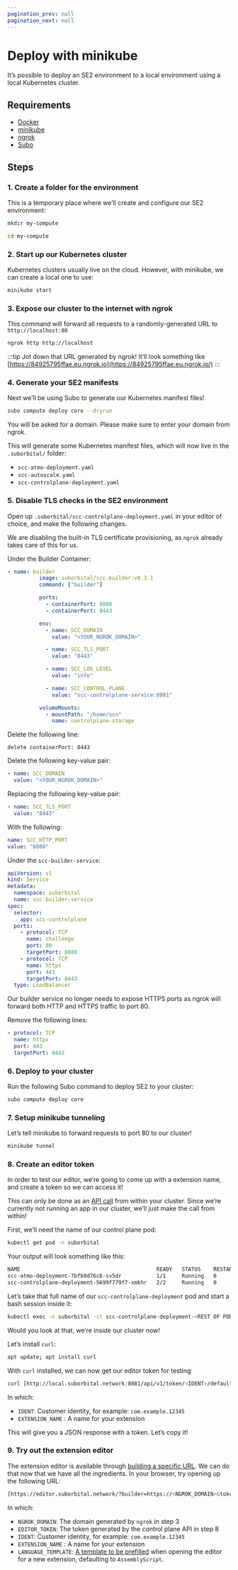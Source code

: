 ```yaml
---
pagination_prev: null
pagination_next: null
---
```


# Deploy with minikube

It’s possible to deploy an SE2  environment to a local environment using a local Kubernetes cluster.

## Requirements

- [Docker](https://www.docker.com/)
- [minikube](https://minikube.sigs.k8s.io/docs/start/)
- [ngrok](https://ngrok.com/download)
- [Subo](../../../quickstart#install-subo-the-se2-cli)

## Steps

### 1. Create a folder for the environment

This is a temporary place where we’ll create and configure our SE2 environment:

```bash
mkdir my-compute

cd my-compute
```

### 2. Start up our Kubernetes cluster

Kubernetes clusters usually live on the cloud. However, with minikube, we can create a local one to use:

```bash
minikube start
```

### 3. Expose our cluster to the internet with ngrok

This command will forward all requests to a randomly-generated URL to `http://localhost:80`

```bash
ngrok http http://localhost
```

:::tip
Jot down that URL generated by ngrok! It’ll look something like [https://84925795ffae.eu.ngrok.io](https://84925795ffae.eu.ngrok.io/)
:::

### 4. Generate your SE2 manifests

Next we’ll be using Subo to generate our Kubernetes manifest files!

```bash
subo compute deploy core --dryrun
```

You will be asked for a domain. Please make sure to enter your domain from ngrok.

This will generate some Kubernetes manifest files, which will now live in the `.suborbital/` folder:

- `scc-atmo-deployment.yaml`
- `scc-autoscale.yaml`
- `scc-controlplane-deployment.yaml`

### 5. Disable TLS checks in the SE2 environment

Open up `.suborbital/scc-controlplane-deployment.yaml` in your editor of choice, and make the following changes.

We are disabling the built-in TLS certificate provisioning, as `ngrok` already takes care of this for us.

Under the Builder Container:

```yaml
- name: builder
          image: suborbital/scc-builder:v0.3.1
          command: ["builder"]

          ports:
            - containerPort: 8080
            - containerPort: 8443

          env:
            - name: SCC_DOMAIN
              value: "<YOUR_NGROK_DOMAIN>"

            - name: SCC_TLS_PORT
              value: "8443"

            - name: SCC_LOG_LEVEL
              value: "info"

            - name: SCC_CONTROL_PLANE
              value: "scc-controlplane-service:8081"

          volumeMounts:
            - mountPath: "/home/scn"
              name: controlplane-storage
```

Delete the following line:

`delete containerPort: 8443`

Delete the following key-value pair:

```yaml
- name: SCC_DOMAIN
  value: "<YOUR_NGROK_DOMAIN>"
```

Replacing the following key-value pair:

```yaml
- name: SCC_TLS_PORT
  value: "8443"
```

With the following:

```yaml
name: SCC_HTTP_PORT
value: "8080"
```

Under the `scc-builder-service`:

```yaml
apiVersion: v1
kind: Service
metadata:
  namespace: suborbital
  name: scc-builder-service
spec:
  selector:
    app: scc-controlplane
  ports:
    - protocol: TCP
      name: challenge
      port: 80
      targetPort: 8080
    - protocol: TCP
      name: https
      port: 443
      targetPort: 8443
  type: LoadBalancer
```

Our builder service no longer needs to expose HTTPS ports as ngrok will forward both HTTP and HTTPS traffic to port 80.

Remove the following lines:

```yaml
- protocol: TCP
  name: https
  port: 443
  targetPort: 8443
```

### 6. Deploy to your cluster

Run the following Subo command to deploy SE2 to your cluster:

```bash
subo compute deploy core
```

### 7. Setup minikube tunneling

Let’s tell minikube to forward requests to port 80 to our cluster!

```bash
minikube tunnel
```

### 8. Create an editor token

In order to test our editor, we’re going to come up with a extension name, and create a token so we can access it!

This can only be done as an [API call](../../customizing-extensions/extension-editor.md) from within your cluster. Since we’re currently not running an app in our cluster, we’ll just make the call from within!

First, we’ll need the name of our control plane pod:

```bash
kubectl get pod -n suborbital
```

Your output will look something like this:

```bash
NAME                                           READY   STATUS    RESTARTS   AGE
scc-atmo-deployment-7bfb9d76c6-sv5dr           1/1     Running   0          27s
scc-controlplane-deployment-5699f779f7-xmkhr   2/2     Running   0          27s
```

Let’s take that full name of our `scc-controlplane-deployment` pod and start a bash session inside it:

```bash
kubectl exec -n suborbital -it scc-controlplane-deployment-<REST OF POD CODENAME> -- bash
```

Would you look at that, we’re inside our cluster now!

Let’s install `curl`:

```bash
apt update; apt install curl
```

With `curl` installed, we can now get our editor token for testing:

```bash
curl [http://local.suborbital.network:8081/api/v1/token/<IDENT>/default/](http://local.suborbital.network:8081/api/v1/token/com.acmeco.gr9fas97234b/default/httpget)<EXTENSION_NAME>
```

In which:

- `IDENT`: Customer identity, for example: `com.example.12345`
- `EXTENSION_NAME` : A name for your extension

This will give you a JSON response with a token. Let’s copy it!

### 9. Try out the extension editor

The extension editor is available through [building a specific URL](../../customize-extensions/extension-editor). We can do that now that we have all the ingredients. In your browser, try opening up the following URL:

```bash
[https://editor.suborbital.network/?builder=https://<NGROK_DOMAIN>&token=<EDITOR_TOKEN>&ident=<IDENT>&fn=](https://editor.suborbital.network/?builder=https://4515-62-178-0-213.eu.ngrok.io&token=StIsWXsIAPJsjVlxcgItgvWS&ident=com.acmeco.gr9fas97234b&fn=ramono)<EXTENSION_NAME>&template=<LANGUAGE_TEMPLATE>
```

In which:

- `NGROK_DOMAIN`: The domain generated by `ngrok` in step 3
- `EDITOR_TOKEN`: The token generated by the control plane API in step 8
- `IDENT`: Customer identity, for example: `com.example.12345`
- `EXTENSION_NAME` : A name for your extension
- `LANGUAGE_TEMPLATE`: [A template to be prefilled](../../customize-extensions/extension-editor#configuration) when opening the editor for a new extension, defaulting to `AssemblyScript`.
